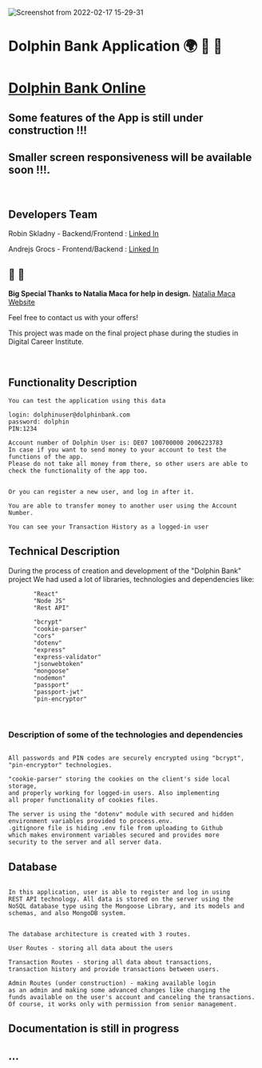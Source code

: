   

![Screenshot from 2022-02-17 15-29-31](https://user-images.githubusercontent.com/79979477/154502653-9207058a-32c7-46f5-8de7-1dd29cccd6fa.png)





# Dolphin Bank Application :earth_africa: :dolphin: :ocean:
# [Dolphin Bank Online](https://dolphin-bank.herokuapp.com/)


## Some features of the App is still under construction !!!

## Smaller screen responsiveness will be available soon !!!. 


<br/>

## Developers Team

Robin Skladny - Backend/Frontend : [Linked In](https://www.linkedin.com/in/robin-skladny-647a1b229/)</br>


Andrejs Grocs - Frontend/Backend : [Linked In](https://www.linkedin.com/in/andrejs-grocs-andrey-detochkin-ab2106141) </br>

## :raised_hands: :pray: 
**Big Special Thanks to Natalia Maca for help in design.** [Natalia Maca Website](https://nataliamaca.com/)</br>



Feel free to contact us with your offers!

This project was made on the final project phase during the studies in Digital Career Institute.




<br/>

## Functionality Description

```
You can test the application using this data

login: dolphinuser@dolphinbank.com
password: dolphin
PIN:1234

Account number of Dolphin User is: DE07 100700000 2006223783
In case if you want to send money to your account to test the functions of the app.
Please do not take all money from there, so other users are able to check the functionality of the app too.


Or you can register a new user, and log in after it.

You are able to transfer money to another user using the Account Number.

You can see your Transaction History as a logged-in user

```


## Technical Description


During the process of creation and development of the "Dolphin Bank" project
We had used a lot of libraries, technologies and dependencies like:

 ```        
        "React"
        "Node JS"
        "Rest API"

        "bcrypt"
        "cookie-parser"
        "cors"
        "dotenv"
        "express"
        "express-validator"
        "jsonwebtoken"
        "mongoose"
        "nodemon"
        "passport"
        "passport-jwt"
        "pin-encryptor"

```
<br/>

### Description of some of the technologies and dependencies

```

All passwords and PIN codes are securely encrypted using "bcrypt",
"pin-encryptor" technologies.

"cookie-parser" storing the cookies on the client's side local storage,
and properly working for logged-in users. Also implementing
all proper functionality of cookies files.

The server is using the "dotenv" module with secured and hidden
environment variables provided to process.env.
.gitignore file is hiding .env file from uploading to Github
which makes environment variables secured and provides more
security to the server and all server data.
```




## Database

```

In this application, user is able to register and log in using
REST API technology. All data is stored on the server using the
NoSQL database type using the Mongoose Library, and its models and schemas, and also MongoDB system.


The database architecture is created with 3 routes.

User Routes - storing all data about the users

Transaction Routes - storing all data about transactions,
transaction history and provide transactions between users.

Admin Routes (under construction) - making available login
as an admin and making some advanced changes like changing the  
funds available on the user's account and canceling the transactions.
Of course, it works only with permission from senior management. 

```

## Documentation is still in progress
## ...
